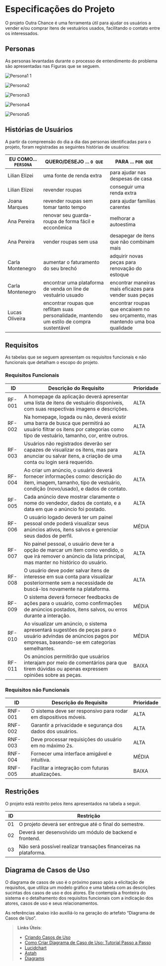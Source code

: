 # Especificações do Projeto

O projeto Outra Chance é uma ferramenta útil para ajudar os usuários a vender e/ou comprar itens de vestuários usados, facilitando o contato entre os interessados.  

## Personas

As personas levantadas durante o processo de entendimento do problema são apresentadas nas Figuras que se seguem. 

![Persona1 1](https://github.com/ICEI-PUC-Minas-PMV-ADS/pmv-ads-2023-2-e2-proj-int-t11-pmv-ads-2023-2-e2-proj-int-t11-grupo3/assets/126190493/2fb42323-abbf-431a-8063-b9164d401294)

![Persona2](https://github.com/ICEI-PUC-Minas-PMV-ADS/pmv-ads-2023-2-e2-proj-int-t11-pmv-ads-2023-2-e2-proj-int-t11-grupo3/assets/126190493/c5b9ec42-87fe-438a-8826-231d7b466c51)

![Persona3](https://github.com/ICEI-PUC-Minas-PMV-ADS/pmv-ads-2023-2-e2-proj-int-t11-pmv-ads-2023-2-e2-proj-int-t11-grupo3/assets/126190493/32a4b002-00e3-454c-9529-4b8dc388177a)

![Persona4](https://github.com/ICEI-PUC-Minas-PMV-ADS/pmv-ads-2023-2-e2-proj-int-t11-pmv-ads-2023-2-e2-proj-int-t11-grupo3/assets/126190493/2bd66e30-7559-47e4-8a3a-e88e77db135e)

![Persona5](https://github.com/ICEI-PUC-Minas-PMV-ADS/pmv-ads-2023-2-e2-proj-int-t11-pmv-ads-2023-2-e2-proj-int-t11-grupo3/assets/126190493/a83adb01-219e-4239-8c6a-e3022ee4e1ba)

## Histórias de Usuários

A partir da compreensão do dia a dia das personas identificadas para o projeto, foram registradas as seguintes histórias de usuários:

|EU COMO... `PERSONA`|QUERO/DESEJO ... `O QUE`                                                                    |PARA ... `POR QUE`                                                                                          |
|--------------------|--------------------------------------------------------------------------------------------|------------------------------------------------------------------------------------------------------------|
|Lilian Elizei       | uma fonte de renda extra                                                                   | para ajudar nas despesas de casa                                                                           |
|Lilian Elizei       | revender roupas                                                                            | conseguir uma renda extra                                                                                  |
|Joana Marques       | revender roupas sem tomar tanto tempo                                                      | para ajudar famílias carentes                                                                              | 
|Ana Pereira         | renovar seu guarda-roupa de forma fácil e ecconômica                                       | melhorar a autoestima                                                                                      |
|Ana Pereira         | vender roupas sem usa                                                                      | desapegar de itens que não combinam mais                                                                   |
|Carla Montenegro    | aumentar o faturamento do seu brechó                                                       | adquirir novas peças para renovação do estoque                                                             |
|Carla Montenegro    | encontrar uma plataforma de venda on line de vestuário usuado                              | encontrar maneiras mais eficazes para vender suas peças                                                    |
|Lucas Oliveira      | encontrar roupas que reflitam suas personalidade, mantendo um estilo de compra sustentável | encontrar roupas que encaixem no seu orçamento, mas mantendo uma boa qualidade                             |

   
## Requisitos

As tabelas que se seguem apresentam os requisitos funcionais e não funcionais que detalham o escopo do projeto.

### Requisitos Funcionais

|ID         | Descrição do Requisito                                                                                                                                                     | Prioridade |
|-----------|----------------------------------------------------------------------------------------------------------------------------------------------------------------------------|------------|
|RF-001     | A homepage da aplicação deverá apresentar uma lista de itens de vestuário disponíveis, com suas respectivas imagens e descrições.                                          | ALTA       | 
|RF-002   | Na homepage, logada ou não, deverá existir uma barra de busca que permitirá ao usuário filtrar os itens por categorias como tipo de vestuário, tamanho, cor, entre outros. | ALTA       |
|RF-003   | Usuários não registrados deverão ser capazes de visualizar os itens, mas para anunciar ou salvar itens, a criação de uma conta ou login será requerido.                    | ALTA       |
|RF-004   | Ao criar um anúncio, o usuário deverá fornecer informações como: descrição do item, imagem, tamanho, tipo de vestuário, condição (novo/usado), e dados de contato.         | ALTA       |
|RF-005   | Cada anúncio deve mostrar claramente o nome do vendedor, dados de contato, e a data em que o anúncio foi postado.                                                          | ALTA       |
|RF-006   | O usuário logado deverá ter um painel pessoal onde poderá visualizar seus anúncios ativos, itens salvos e gerenciar seus dados de perfil.                                  | MÉDIA      |
|RF-007   | No painel pessoal, o usuário deve ter a opção de marcar um item como vendido, o que irá remover o anúncio da lista principal, mas manter no histórico do usuário.          | ALTA       |
|RF-008   | O usuário deve poder salvar itens de interesse em sua conta para visualizar posteriormente sem a necessidade de buscá-los novamente na plataforma.                         | ALTA       |
|RF-009   | O sistema deverá fornecer feedbacks de ações para o usuário, como confirmações de anúncios postados, itens salvos, ou erros durante a interação.                           | MÉDIA      |
|RF-010   | Ao visualizar um anúncio, o sistema apresentará sugestões de peças para o usuário advindas de anúncios pagos por empresas, baseando-se em categorias semelhantes.          | MÉDIA      |
|RF-011   | Os anúncios permitirão que usuários interajam por meio de comentários para que tirem dúvidas ou apenas expressem opiniões sobre as peças.                                  | BAIXA      |

### Requisitos não Funcionais

|ID       | Descrição do Requisito                                                                                                                                                     | Prioridade |
|---------|----------------------------------------------------------------------------------------------------------------------------------------------------------------------------|------------|
|RNF-001   | O sistema deve ser responsivo para rodar em dispositivos móveis.                                                                                                          | ALTA       | 
|RNF-002   | Garantir a privacidade e segurança dos dados dos usuários.                                                                                                                | ALTA       |
|RNF-003   | Deve processar requisições do usuário em no máximo 2s.                                                                                                                    | ALTA       |
|RNF-004   | Fornecer uma interface amigável e intuitiva.                                                                                                                              | MÉDIA      |
|RNF-005   | Facilitar a integração com futuras atualizações.                                                                                                                          | BAIXA      |

## Restrições

O projeto está restrito pelos itens apresentados na tabela a seguir.

|ID| Restrição                                                                                                                                                                                      |
|--|------------------------------------------------------------------------------------------------------------------------------------------------------------------------------------------------|
|01| O projeto deverá ser entregue até o final do semestre.                                                                                                                                         |
|02| Deverá ser desenvolvido um módulo de backend e frontend.                                                                                                                                       |
|03| Não será possível realizar transações financeiras na plataforma.                                                                                                                               |


## Diagrama de Casos de Uso

O diagrama de casos de uso é o próximo passo após a elicitação de requisitos, que utiliza um modelo gráfico e uma tabela com as descrições sucintas dos casos de uso e dos atores. Ele contempla a fronteira do sistema e o detalhamento dos requisitos funcionais com a indicação dos atores, casos de uso e seus relacionamentos. 

As referências abaixo irão auxiliá-lo na geração do artefato “Diagrama de Casos de Uso”.

> **Links Úteis**:
> - [Criando Casos de Uso](https://www.ibm.com/docs/pt-br/elm/6.0?topic=requirements-creating-use-cases)
> - [Como Criar Diagrama de Caso de Uso: Tutorial Passo a Passo](https://gitmind.com/pt/fazer-diagrama-de-caso-uso.html/)
> - [Lucidchart](https://www.lucidchart.com/)
> - [Astah](https://astah.net/)
> - [Diagrams](https://app.diagrams.net/)
